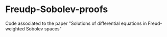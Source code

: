 # Freudp-Sobolev-proofs
Code associated to the paper "Solutions of differential equations in Freud-weighted Sobolev spaces"
